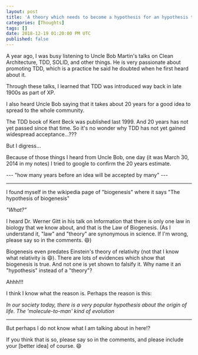 ```yaml
---
layout: post
title: 'A theory which needs to become a hypothesis for an hypothesis to become a theory'
categories: [Thoughts]
tags: []
date: 2018-12-19 01:20:00 PM UTC
published: false
---
```


<!-- April 23, 2018 09:40:00 PM Philippine Time -->

A year ago, I was busy listening to Uncle Bob Martin's talks on Clean Architecture, TDD, SOLID, and other things. He is very passionate about promoting TDD, which is a practice he said he doubted when he first heard about it.

Through these talks, I learned that TDD was introduced way back in late 1900s as part of XP.

I also heard Uncle Bob saying that it takes about 20 years for a good idea to spread to the whole community.

The TDD book of Kent Beck was published last 1999. And 20 years has not yet passed since that time. So it's no wonder why TDD has not yet gained widespread acceptance...???

But I digress...

<!--more-->

Because of those things I heard from Uncle Bob, one day (it was March 30, 2014 in my notes) I tried to google to confirm the 20 years estimate.

--- "how many years before an idea will be accepted by many" ---




-------

I found myself in the wikipedia page of "biogenesis" where it says "The hypothesis of biogenesis"

_"What?"_


I heard Dr. Werner Gitt in his talk on Information that there is only one law in biology that we know about, and that is the Law of Biogenesis. (As I understand it, "law" and "theory" are synonymous in science. If I'm wrong, please say so in the comments. :smile:)

Biogenesis even predates Einstein's theory of relativity (not that I know what relativity is :smile:). There are lots of evidences which show that biogenesis is true. And not one is yet shown to falsify it. Why name it an "hypothesis" instead of a "theory"?

Ahhh!!!

I think I know what the reason is. Perhaps the reason is this: 

_In our society today, there is a very popular hypothesis about the origin of life. The 'molecule-to-man' kind of evolution_


-----------




But perhaps I do not know what I am talking about in here!?

If you think that is so, please say so in the comments, and please include your [better idea] of course. :smile:

